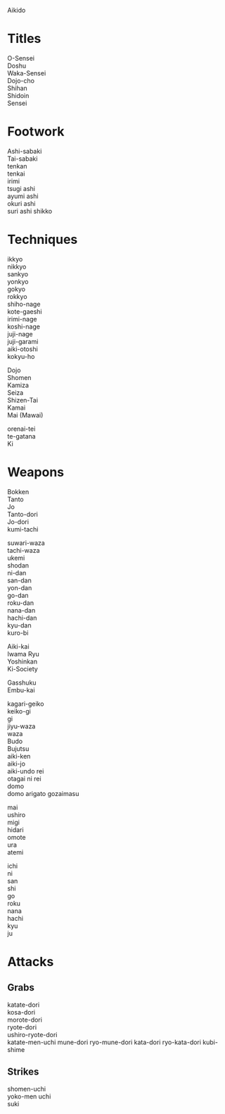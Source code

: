 Aikido

# Titles

O-Sensei  
Doshu  
Waka-Sensei  
Dojo-cho  
Shihan  
Shidoin  
Sensei

# Footwork

Ashi-sabaki  
Tai-sabaki  
tenkan  
tenkai  
irimi  
tsugi ashi  
ayumi ashi  
okuri ashi  
suri ashi
shikko

# Techniques

ikkyo  
nikkyo  
sankyo  
yonkyo  
gokyo  
rokkyo  
shiho-nage  
kote-gaeshi  
irimi-nage  
koshi-nage  
juji-nage  
juji-garami  
aiki-otoshi  
kokyu-ho

Dojo  
Shomen  
Kamiza  
Seiza  
Shizen-Tai  
Kamai  
Mai (Mawai)

orenai-tei  
te-gatana  
Ki

# Weapons

Bokken  
Tanto  
Jo  
Tanto-dori  
Jo-dori  
kumi-tachi

suwari-waza  
tachi-waza  
ukemi  
shodan  
ni-dan  
san-dan  
yon-dan  
go-dan  
roku-dan  
nana-dan  
hachi-dan  
kyu-dan  
kuro-bi

Aiki-kai  
Iwama Ryu  
Yoshinkan  
Ki-Society

Gasshuku  
Embu-kai

kagari-geiko  
keiko-gi  
gi  
jiyu-waza  
waza  
Budo  
Bujutsu  
aiki-ken  
aiki-jo  
aiki-undo
rei  
otagai ni rei  
domo  
domo arigato gozaimasu

mai  
ushiro  
migi  
hidari  
omote  
ura  
atemi

ichi  
ni  
san  
shi  
go  
roku  
nana  
hachi  
kyu  
ju

# Attacks

## Grabs

katate-dori  
kosa-dori  
morote-dori  
ryote-dori  
ushiro-ryote-dori  
katate-men-uchi
mune-dori
ryo-mune-dori
kata-dori
ryo-kata-dori
kubi-shime

## Strikes

shomen-uchi  
yoko-men uchi  
suki
